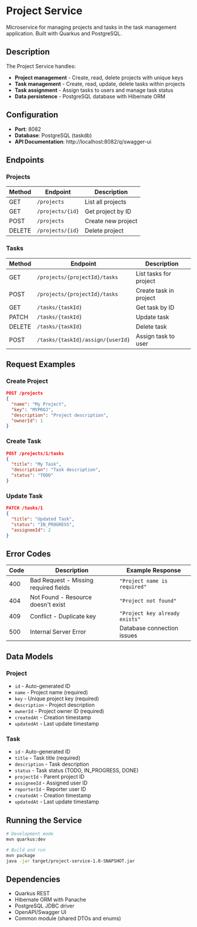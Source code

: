 # Project Service

Microservice for managing projects and tasks in the task management application. Built with Quarkus
and PostgreSQL.

## Description

The Project Service handles:

- **Project management** - Create, read, delete projects with unique keys
- **Task management** - Create, read, update, delete tasks within projects
- **Task assignment** - Assign tasks to users and manage task status
- **Data persistence** - PostgreSQL database with Hibernate ORM

## Configuration

- **Port**: 8082
- **Database**: PostgreSQL (taskdb)
- **API Documentation**: http://localhost:8082/q/swagger-ui

## Endpoints

### Projects

| Method | Endpoint         | Description        |
|--------|------------------|--------------------|
| GET    | `/projects`      | List all projects  |
| GET    | `/projects/{id}` | Get project by ID  |
| POST   | `/projects`      | Create new project |
| DELETE | `/projects/{id}` | Delete project     |

### Tasks

| Method | Endpoint                          | Description            |
|--------|-----------------------------------|------------------------|
| GET    | `/projects/{projectId}/tasks`     | List tasks for project |
| POST   | `/projects/{projectId}/tasks`     | Create task in project |
| GET    | `/tasks/{taskId}`                 | Get task by ID         |
| PATCH  | `/tasks/{taskId}`                 | Update task            |
| DELETE | `/tasks/{taskId}`                 | Delete task            |
| POST   | `/tasks/{taskId}/assign/{userId}` | Assign task to user    |

## Request Examples

### Create Project

```json
POST /projects
{
  "name": "My Project",
  "key": "MYPROJ",
  "description": "Project description",
  "ownerId": 1
}
```

### Create Task

```json
POST /projects/1/tasks
{
  "title": "My Task",
  "description": "Task description",
  "status": "TODO"
}
```

### Update Task

```json
PATCH /tasks/1
{
  "title": "Updated Task",
  "status": "IN_PROGRESS",
  "assigneeId": 2
}
```

## Error Codes

| Code | Description                           | Example Response               |
|------|---------------------------------------|--------------------------------|
| 400  | Bad Request - Missing required fields | `"Project name is required"`   |
| 404  | Not Found - Resource doesn't exist    | `"Project not found"`          |
| 409  | Conflict - Duplicate key              | `"Project key already exists"` |
| 500  | Internal Server Error                 | Database connection issues     |

## Data Models

### Project

- `id` - Auto-generated ID
- `name` - Project name (required)
- `key` - Unique project key (required)
- `description` - Project description
- `ownerId` - Project owner ID (required)
- `createdAt` - Creation timestamp
- `updatedAt` - Last update timestamp

### Task

- `id` - Auto-generated ID
- `title` - Task title (required)
- `description` - Task description
- `status` - Task status (TODO, IN_PROGRESS, DONE)
- `projectId` - Parent project ID
- `assigneeId` - Assigned user ID
- `reporterId` - Reporter user ID
- `createdAt` - Creation timestamp
- `updatedAt` - Last update timestamp

## Running the Service

```bash
# Development mode
mvn quarkus:dev

# Build and run
mvn package
java -jar target/project-service-1.0-SNAPSHOT.jar
```

## Dependencies

- Quarkus REST
- Hibernate ORM with Panache
- PostgreSQL JDBC driver
- OpenAPI/Swagger UI
- Common module (shared DTOs and enums)